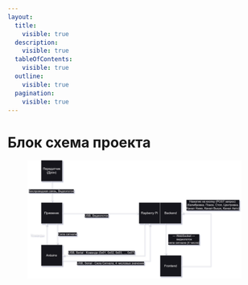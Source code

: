 ```yaml
---
layout:
  title:
    visible: true
  description:
    visible: true
  tableOfContents:
    visible: true
  outline:
    visible: true
  pagination:
    visible: true
---
```


# Блок схема проекта

<figure><img src=".gitbook/assets/Схема Работы проекта.drawio (2).svg" alt=""><figcaption></figcaption></figure>
